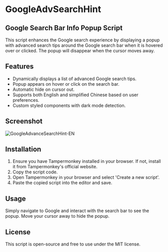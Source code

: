 # GoogleAdvSearchHint

## Google Search Bar Info Popup Script

This script enhances the Google search experience by displaying a popup with advanced search tips around the Google search bar when it is hovered over or clicked. The popup will disappear when the cursor moves away.

## Features

- Dynamically displays a list of advanced Google search tips.
- Popup appears on hover or click on the search bar.
- Automatic hide on cursor out.
- Supports both English and simplified Chinese based on user preferences.
- Custom styled components with dark mode detection.

## Screenshot

![GoogleAdvanceSearchHint-EN](https://easyimage.netmark.top/i/2024/04/24/113604.gif)

## Installation

1. Ensure you have Tampermonkey installed in your browser. If not, install it from Tampermonkey's official website.
2. Copy the script code.
3. Open Tampermonkey in your browser and select 'Create a new script'.
4. Paste the copied script into the editor and save.

## Usage

Simply navigate to Google and interact with the search bar to see the popup.
Move your cursor away to hide the popup.

## License

This script is open-source and free to use under the MIT license.
